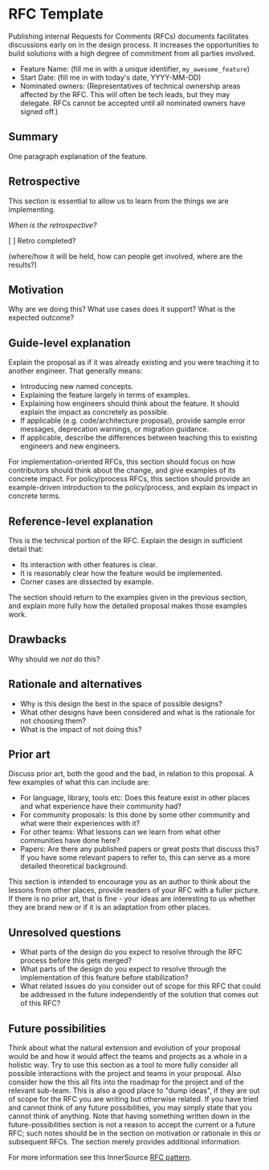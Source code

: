 # RFC Template

Publishing internal Requests for Comments (RFCs) documents facilitates discussions early on in the design process. It increases the opportunities to build solutions with a high degree of commitment from all parties involved.

- Feature Name: (fill me in with a unique identifier, `my_awesome_feature`)
- Start Date: (fill me in with today's date, YYYY-MM-DD)
- Nominated owners: (Representatives of technical ownership areas affected by the RFC. This will often be tech leads, but they may delegate. RFCs cannot be accepted until all nominated owners have signed off.)

## Summary

One paragraph explanation of the feature.

## Retrospective

This section is essential to allow us to learn from the things we are implementing.

_When is the retrospective?_

[ ] Retro completed?

(where/how it will be held, how can people get involved, where are the results?)

## Motivation

Why are we doing this? What use cases does it support? What is the expected outcome?

## Guide-level explanation

Explain the proposal as if it was already existing and you were teaching it to another engineer. That generally means:

- Introducing new named concepts.
- Explaining the feature largely in terms of examples.
- Explaining how engineers should think about the feature. It should explain the impact as concretely as possible.
- If applicable (e.g. code/architecture proposal), provide sample error messages, deprecation warnings, or migration guidance.
- If applicable, describe the differences between teaching this to existing engineers and new engineers.

For implementation-oriented RFCs, this section should focus on how contributors should think about the change, and give examples of its concrete impact. For policy/process RFCs, this section should provide an example-driven introduction to the policy/process, and explain its impact in concrete terms.

## Reference-level explanation

This is the technical portion of the RFC. Explain the design in sufficient detail that:

- Its interaction with other features is clear.
- It is reasonably clear how the feature would be implemented.
- Corner cases are dissected by example.

The section should return to the examples given in the previous section, and explain more fully how the detailed proposal makes those examples work.

## Drawbacks

Why should we _not_ do this?

## Rationale and alternatives

- Why is this design the best in the space of possible designs?
- What other designs have been considered and what is the rationale for not choosing them?
- What is the impact of not doing this?

## Prior art

Discuss prior art, both the good and the bad, in relation to this proposal.
A few examples of what this can include are:

- For language, library, tools etc: Does this feature exist in other places and what experience have their community had?
- For community proposals: Is this done by some other community and what were their experiences with it?
- For other teams: What lessons can we learn from what other communities have done here?
- Papers: Are there any published papers or great posts that discuss this? If you have some relevant papers to refer to, this can serve as a more detailed theoretical background.

This section is intended to encourage you as an author to think about the lessons from other places, provide readers of your RFC with a fuller picture.
If there is no prior art, that is fine - your ideas are interesting to us whether they are brand new or if it is an adaptation from other places.

## Unresolved questions

- What parts of the design do you expect to resolve through the RFC process before this gets merged?
- What parts of the design do you expect to resolve through the implementation of this feature before stabilization?
- What related issues do you consider out of scope for this RFC that could be addressed in the future independently of the solution that comes out of this RFC?

## Future possibilities

Think about what the natural extension and evolution of your proposal would be and how it would affect the teams and projects as a whole in a holistic way. Try to use this section as a tool to more fully consider all possible
interactions with the project and teams in your proposal. Also consider how the this all fits into the roadmap for the project
and of the relevant sub-team. This is also a good place to "dump ideas", if they are out of scope for the RFC you are writing but otherwise related. If you have tried and cannot think of any future possibilities, you may simply state that you cannot think of anything.
Note that having something written down in the future-possibilities section is not a reason to accept the current or a future RFC; such notes should be in the section on motivation or rationale in this or subsequent RFCs. The section merely provides additional information.

For more information see this InnerSource [ RFC pattern](https://patterns.innersourcecommons.org/appendix/extras/rfc).
